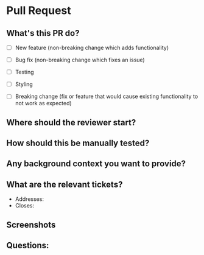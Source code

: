 # Pull Request

## What's this PR do? 


- [ ] New feature (non-breaking change which adds functionality)
- [ ] Bug fix (non-breaking change which fixes an issue)
- [ ] Testing
- [ ] Styling
- [ ] Breaking change (fix or feature that would cause existing functionality to not work as expected)


## Where should the reviewer start? 


## How should this be manually tested? 


## Any background context you want to provide? 


## What are the relevant tickets? 
* Addresses:
* Closes:


## Screenshots


## Questions:
